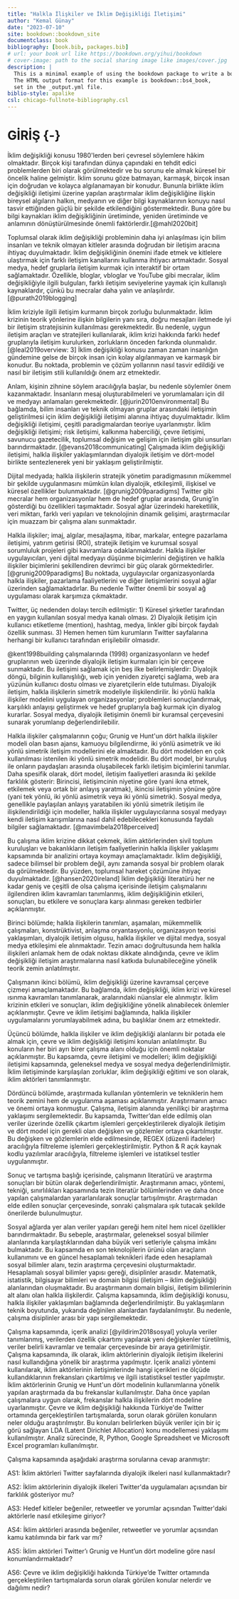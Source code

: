```yaml
--- 
title: "Halkla İlişkiler ve İklim Değişikliği İletişimi"
author: "Kemal Günay"
date: "2023-07-10"
site: bookdown::bookdown_site
documentclass: book
bibliography: [book.bib, packages.bib]
# url: your book url like https://bookdown.org/yihui/bookdown
# cover-image: path to the social sharing image like images/cover.jpg
description: |
  This is a minimal example of using the bookdown package to write a book.
  The HTML output format for this example is bookdown::bs4_book,
  set in the _output.yml file.
biblio-style: apalike
csl: chicago-fullnote-bibliography.csl
---
```


# GİRİŞ {-}

İklim değişikliği konusu 1980'lerden beri çevresel söylemlere hâkim olmaktadır. Birçok kişi tarafından dünya çapındaki en tehdit edici problemlerden biri olarak görülmektedir ve bu sorunu ele almak küresel bir öncelik haline gelmiştir. İklim sorunu göze batmayan, karmaşık, birçok insan için doğrudan ve kolayca algılanamayan bir konudur. Bununla birlikte iklim değişikliği iletişimi üzerine yapılan araştırmalar iklim değişikliğine ilişkin bireysel algıların halkın, medyanın ve diğer bilgi kaynaklarının konuyu nasıl tasvir ettiğinden güçlü bir şekilde etkilendiğini göstermektedir. Buna göre bu bilgi kaynakları iklim değişikliğinin üretiminde, yeniden üretiminde ve anlamının dönüştürülmesinde önemli faktörlerdir.[@mahl2020bit]

Toplumsal olarak iklim değişikliği probleminin daha iyi anlaşılması için bilim insanları ve teknik olmayan kitleler arasında doğrudan bir iletişim aracına ihtiyaç duyulmaktadır. İklim değişikliğinin önemini ifade etmek ve kitlelere ulaştırmak için farklı iletişim kanallarını kullanma ihtiyacı artmaktadır. Sosyal medya, hedef gruplarla iletişim kurmak için interaktif bir ortam sağlamaktadır. Özellikle, bloglar, vbloglar ve YouTube gibi mecralar, iklim değişikliğiyle ilgili bulguları, farklı iletişim seviyelerine yaymak için kullanışlı kaynaklardır, çünkü bu mecralar daha yalın ve anlaşılırdır. [@purath2019blogging]  

İklim kriziyle ilgili iletişim kurmanın birçok zorluğu bulunmaktadır. İklim krizinin teorik yönlerine ilişkin bilgilerin yanı sıra, doğru mesajları iletmede iyi bir iletişim stratejisinin kullanılması gerekmektedir. Bu nedenle, uygun iletişim araçları ve stratejileri kullanılarak, iklim krizi hakkında farklı hedef gruplarıyla iletişim kurulurken, zorlukların önceden farkında olunmalıdır. [@leal2019overview: 3] İklim değişikliği konusu zaman zaman insanlığın gündemine gelse de birçok insan için kolay algılanmayan ve karmaşık bir konudur. Bu noktada, problemin ve çözüm yollarının nasıl tasvir edildiği ve nasıl bir iletişim stili kullanıldığı önem arz etmektedir. 

Anlam, kişinin zihnine söylem aracılığıyla başlar, bu nedenle söylemler önem kazanmaktadır. İnsanların mesaj oluşturabilmeleri ve yorumlamaları için dil ve medyayı anlamaları gerekmektedir. [@jurin2010environmental] Bu bağlamda, bilim insanları ve teknik olmayan gruplar arasındaki iletişimin geliştirilmesi için iklim değişikliği iletişimi alanına ihtiyaç duyulmaktadır. İklim değişikliği iletişimi, çeşitli paradigmalardan teoriye uyarlanmıştır. İklim değişikliği iletişimi; risk iletişimi, kalkınma haberciliği, çevre iletişimi, savunucu gazetecilik, toplumsal değişim ve gelişim için iletişim gibi unsurları barındırmaktadır. [@evans2018communicating] Çalışmada iklim değişikliği iletişimi, halkla ilişkiler yaklaşımlarından diyalojik iletişim ve dört-model birlikte sentezlenerek yeni bir yaklaşım geliştirilmiştir.

Dijital medyada; halkla ilişkilerin stratejik yönetim paradigmasının mükemmel bir şekilde uygulanmasını mümkün kılan diyalojik, etkileşimli, ilişkisel ve küresel özellikler bulunmaktadır. [@grunig2009paradigms] Twitter gibi mecralar hem organizasyonlar hem de hedef gruplar arasında, Grunig’in gösterdiği bu özellikleri taşımaktadır. Sosyal ağlar üzerindeki hareketlilik, veri miktarı, farklı veri yapıları ve teknolojinin dinamik gelişimi, araştırmacılar için muazzam bir çalışma alanı sunmaktadır.    

Halkla ilişkiler; imaj, algılar, mesajlaşma, itibar, markalar, entegre pazarlama iletişimi, yatırım getirisi (ROI), stratejik iletişim ve kurumsal sosyal sorumluluk projeleri gibi kavramlara odaklanmaktadır. Halkla ilişkiler uygulayıcıları, yeni dijital medyayı düşünme biçimlerini değiştiren ve halkla ilişkiler biçimlerini şekillendiren devrimci bir güç olarak görmektedirler. [@grunig2009paradigms] Bu noktada, uygulayıcılar organizasyonlarda halkla ilişkiler, pazarlama faaliyetlerini ve diğer iletişimlerini sosyal ağlar üzerinden sağlamaktadırlar. Bu nedenle Twitter önemli bir sosyal ağ uygulaması olarak karşımıza çıkmaktadır.

Twitter, üç nedenden dolayı tercih edilmiştir: 1) Küresel şirketler tarafından en yaygın kullanılan sosyal medya kanalı olması. 2) Diyalojik iletişim için kullanıcı etiketleme (mention), hashtag, medya, linkler gibi birçok faydalı özellik sunması. 3) Hemen hemen tüm kurumların Twitter sayfalarına herhangi bir kullanıcı tarafından erişilebilir olmasıdır. 

@kent1998building çalışmalarında  (1998) organizasyonların ve hedef gruplarının web üzerinde diyalojik iletişim kurmaları için bir çerçeve sunmaktadır. Bu iletişimi sağlamak için beş ilke belirlemişlerdir: Diyalojik döngü, bilginin kullanışlılığı, web için yeniden ziyaretçi sağlama, web ara yüzünün kullanıcı dostu olması ve ziyaretçilerin elde tutulması. Diyalojik iletişim, halkla ilişkilerin simetrik modeliyle ilişkilendirilir. İki yönlü halkla ilişkiler modelini uygulayan organizasyonlar; problemleri sonuçlandırmak, karşılıklı anlayışı geliştirmek ve hedef gruplarıyla bağ kurmak için diyalog kurarlar. Sosyal medya, diyalojik iletişimin önemli bir kuramsal çerçevesini sunarak yorumlanıp değerlendirilebilir.

Halkla ilişkiler çalışmalarının çoğu; Grunig ve Hunt'un dört halkla ilişkiler modeli olan basın ajansı, kamuoyu bilgilendirme, iki yönlü asimetrik ve iki yönlü simetrik iletişim modellerini ele almaktadır. Bu dört modelden en çok kullanılması istenilen iki yönlü simetrik modelidir. Bu dört model, bir kuruluş ile onların paydaşları arasında oluşabilecek farklı iletişim biçimlerini tanımlar. Daha spesifik olarak, dört model, iletişim faaliyetleri arasında iki şekilde farklılık gösterir: Birincisi, iletişimcinin niyetine göre (yani ikna etmek, etkilemek veya ortak bir anlayış yaratmak), ikincisi iletişimin yönüne göre (yani tek yönlü, iki yönlü asimetrik veya iki yönlü simetrik). Sosyal medya, genellikle paylaşılan anlayış yaratabilen iki yönlü simetrik iletişim ile ilişkilendirildiği için modeller, halkla ilişkiler uygulayıcılarına sosyal medyayı kendi iletişim karışımlarına nasıl dahil edebilecekleri konusunda faydalı bilgiler sağlamaktadır. [@mavimbela2018perceived]

Bu çalışma iklim krizine dikkat çekmek, iklim aktörlerinden sivil toplum kuruluşları ve bakanlıkların iletişim faaliyetlerinin halkla ilişkiler yaklaşımı kapsamında bir analizini ortaya koymayı amaçlamaktadır. İklim değişikliği, sadece bilimsel bir problem değil, aynı zamanda sosyal bir problem olarak da görülmektedir. Bu yüzden, toplumsal hareket çözümüne ihtiyaç duyulmaktadır. [@hansen2020ireland] İklim değişikliği literatürü her ne kadar geniş ve çeşitli de olsa çalışma içerisinde iletişim çalışmalarını ilgilendiren iklim kavramları tanımlanmış, iklim değişikliğinin etkileri, sonuçları, bu etkilere ve sonuçlara karşı alınması gereken tedbirler açıklanmıştır.

Birinci bölümde; halkla ilişkilerin tanımları, aşamaları, mükemmellik çalışmaları, konstrüktivist, anlaşma oryantasyonlu, organizasyon teorisi yaklaşımları, diyalojik iletişim olgusu, halkla ilişkiler ve dijital medya, sosyal medya etkileşimi ele alınmaktadır. Tezin amacı doğrultusunda hem halkla ilişkileri anlamak hem de odak noktası dikkate alındığında, çevre ve iklim değişikliği iletişim araştırmalarına nasıl katkıda bulunabileceğine yönelik teorik zemin anlatılmıştır.

Çalışmanın ikinci bölümü, iklim değişikliği üzerine kavramsal çerçeve çizmeyi amaçlamaktadır. Bu bağlamda, iklim değişikliği, iklim krizi ve küresel ısınma kavramları tanımlanarak, aralarındaki nüanslar ele alınmıştır. İklim krizinin etkileri ve sonuçları, iklim değişikliğine yönelik alınabilecek önlemler açıklanmıştır. Çevre ve iklim iletişimi bağlamında, halkla ilişkiler uygulamalarını yorumlayabilmek adına, bu başlıklar önem arz etmektedir.

Üçüncü bölümde, halkla ilişkiler ve iklim değişikliği alanlarını bir potada ele almak için, çevre ve iklim değişikliği iletişimi konuları anlatılmıştır. Bu konuların her biri ayrı birer çalışma alanı olduğu için önemli noktalar açıklanmıştır. Bu kapsamda, çevre iletişimi ve modelleri; iklim değişikliği iletişimi kapsamında, geleneksel medya ve sosyal medya değerlendirilmiştir. İklim iletişiminde karşılaşılan zorluklar, iklim değişikliği eğitimi ve son olarak, iklim aktörleri tanımlanmıştır.

Dördüncü bölümde, araştırmada kullanılan yöntemlerin ve tekniklerin hem teorik zemini hem de uygulanma aşaması açıklanmıştır. Araştırmanın amacı ve önemi ortaya konmuştur. Çalışma, iletişim alanında yenilikçi bir araştırma yaklaşımı sergilemektedir. Bu kapsamda, Twitter’dan elde edilmiş olan veriler üzerinde özellik çıkartım işlemleri gerçekleştirilerek diyalojik iletişim ve dört model için gerekli olan değişken ve gözlemler ortaya çıkartılmıştır. Bu değişken ve gözlemlerin elde edilmesinde, REGEX (düzenli ifadeler) aracılığıyla filtreleme işlemleri gerçekleştirilmiştir. Python & R açık kaynak kodlu yazılımlar aracılığıyla, filtreleme işlemleri ve istatiksel testler uygulanmıştır. 

Sonuç ve tartışma başlığı içerisinde, çalışmanın literatürü ve araştırma sonuçları bir bütün olarak değerlendirilmiştir. Araştırmanın amacı, yöntemi, tekniği, sınırlılıkları kapsamında tezin literatür bölümlerinden ve daha önce yapılan çalışmalardan yararlanılarak sonuçlar tartışılmıştır. Araştırmadan elde edilen sonuçlar çerçevesinde, sonraki çalışmalara ışık tutacak şekilde önerilerde bulunulmuştur.

Sosyal ağlarda yer alan veriler yapıları gereği hem nitel hem nicel özellikler barındırmaktadır. Bu sebeple, araştırmalar, geleneksel sosyal bilimler alanlarında karşılaştıklarından daha büyük veri setleriyle çalışma imkânı bulmaktadır. Bu kapsamda en son teknolojilerin ürünü olan araçların kullanımını ve en güncel hesaplamalı teknikleri ifade eden hesaplamalı sosyal bilimler alanı, tezin araştırma çerçevesini oluşturmaktadır. Hesaplamalı sosyal bilimler yapısı gereği, disiplinler arasıdır. Matematik, istatistik, bilgisayar bilimleri ve domain bilgisi (iletişim – iklim değişikliği) alanlarından oluşmaktadır. Bu araştırmanın domain bilgisi, iletişim bilimlerinin alt alanı olan halkla ilişkilerdir. Çalışma kapsamında, iklim değişikliği konusu, halkla ilişkiler yaklaşımları bağlamında değerlendirilmiştir. Bu yaklaşımların teknik boyutunda, yukarıda değinilen alanlardan faydalanılmıştır. Bu nedenle, çalışma disiplinler arası bir yapı sergilemektedir.

Çalışma kapsamında, içerik analizi [@yildirim2018sosyal] yoluyla veriler tanımlanmış, verilerden özellik çıkartımı yapılarak yeni değişkenler türetilmiş, veriler belirli kavramlar ve temalar çerçevesinde bir araya getirilmiştir. Çalışma kapsamında, ilk olarak, iklim aktörlerinin diyalojik iletişim ilkelerini nasıl kullandığına yönelik bir araştırma yapılmıştır. İçerik analizi yöntemi kullanılarak, iklim aktörlerinin iletişimlerinde hangi içerikleri ne ölçüde kullandıklarının frekansları çıkartılmış ve ilgili istatistiksel testler yapılmıştır. İklim aktörlerinin Grunig ve Hunt'un dört modelinin kullanımlarına yönelik yapılan araştırmada da bu frekanslar kullanılmıştır. Daha önce yapılan çalışmalara uygun olarak, frekanslar halkla ilişkilerin dört modeline uyarlanmıştır. Çevre ve iklim değişikliği hakkında Türkiye'de Twitter ortamında gerçekleştirilen tartışmalarda, sorun olarak görülen konuların neler olduğu araştırılmıştır. Bu konuları belirlerken büyük veriler için bir iç görü sağlayan LDA (Latent Dirichlet Allocation) konu modellemesi yaklaşımı kullanılmıştır. Analiz sürecinde, R, Python, Google Spreadsheet ve Microsoft Excel programları kullanılmıştır.

Çalışma kapsamında aşağıdaki araştırma sorularına cevap aranmıştır:

AS1: İklim aktörleri Twitter sayfalarında diyalojik ilkeleri nasıl kullanmaktadır? 

AS2: İklim aktörlerinin diyalojik ilkeleri Twitter'da uygulamaları açısından bir farklılık gösteriyor mu?

AS3: Hedef kitleler beğeniler, retweetler ve yorumlar açısından Twitter'daki aktörlerle nasıl etkileşime giriyor?

AS4: İklim aktörleri arasında beğeniler, retweetler ve yorumlar açısından kamu katılımında bir fark var mı? 

AS5: İklim aktörleri Twitter’ı Grunig ve Hunt’un dört modeline göre nasıl konumlandırmaktadır?

AS6: Çevre ve iklim değişikliği hakkında Türkiye’de Twitter ortamında gerçekleştirilen tartışmalarda sorun olarak görülen konular nelerdir ve dağılımı nedir? 










